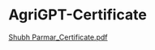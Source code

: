 # AgriGPT-Certificate
[Shubh Parmar_Certificate.pdf](https://github.com/user-attachments/files/22720562/Shubh.Parmar_Certificate.pdf)
